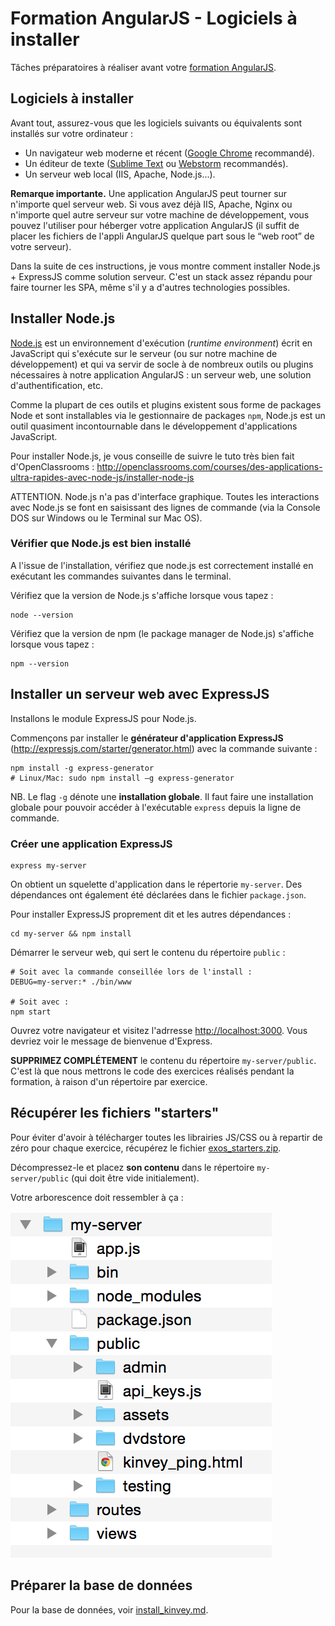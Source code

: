 Formation AngularJS - Logiciels à installer
===========================================

Tâches préparatoires à réaliser avant votre [formation AngularJS](http://ng-workshop.com/fr/formations/angularjs).


Logiciels à installer
---------------------

Avant tout, assurez-vous que les logiciels suivants ou équivalents sont installés sur votre ordinateur :

- Un navigateur web moderne et récent ([Google Chrome](https://www.google.com/chrome/) recommandé).
- Un éditeur de texte ([Sublime Text](http://www.sublimetext.com/) ou [Webstorm](https://www.jetbrains.com/webstorm/) recommandés).
- Un serveur web local (IIS, Apache, Node.js...).

**Remarque importante.** Une application AngularJS peut tourner sur n'importe quel serveur web. Si vous avez déjà IIS, Apache, Nginx ou n'importe quel autre serveur sur votre machine de développement, vous pouvez l'utiliser pour héberger votre application AngularJS (il suffit de placer les fichiers de l'appli AngularJS quelque part sous le “web root” de votre serveur).

Dans la suite de ces instructions, je vous montre comment installer Node.js + ExpressJS comme solution serveur. C'est un stack assez répandu pour faire tourner les SPA, même s'il y a d'autres technologies possibles.


Installer Node.js
-----------------

[Node.js](https://nodejs.org/) est un environnement d'exécution (*runtime environment*) écrit en JavaScript qui s'exécute sur le serveur (ou sur notre machine de développement) et qui va servir de socle à de nombreux outils ou plugins nécessaires à notre application AngularJS : un serveur web, une solution d'authentification, etc.

Comme la plupart de ces outils et plugins existent sous forme de packages Node et sont installables via le gestionnaire de packages `npm`, Node.js est un outil quasiment incontournable dans le développement d'applications JavaScript.

Pour installer Node.js, je vous conseille de suivre le tuto très bien fait d'OpenClassrooms : http://openclassrooms.com/courses/des-applications-ultra-rapides-avec-node-js/installer-node-js

ATTENTION. Node.js n'a pas d'interface graphique. Toutes les interactions avec Node.js se font en saisissant des lignes de commande (via la Console DOS sur Windows ou le Terminal sur Mac OS).

### Vérifier que Node.js est bien installé

A l'issue de l'installation, vérifiez que node.js est correctement installé en exécutant les commandes suivantes dans le terminal.

Vérifiez que la version de Node.js s'affiche lorsque vous tapez :

    node --version

Vérifiez que la version de npm (le package manager de Node.js) s'affiche lorsque vous tapez :

    npm --version


Installer un serveur web avec ExpressJS
---------------------------------------

Installons le module ExpressJS pour Node.js.

Commençons par installer le **générateur d'application ExpressJS** (http://expressjs.com/starter/generator.html) avec la commande suivante :

    npm install -g express-generator
    # Linux/Mac: sudo npm install –g express-generator

NB. Le flag `-g` dénote une **installation globale**. Il faut faire une installation globale pour pouvoir accéder à l'exécutable `express` depuis la ligne de commande.


### Créer une application ExpressJS

    express my-server

On obtient un squelette d'application dans le répertorie `my-server`. Des dépendances ont également été déclarées dans le fichier `package.json`.

Pour installer ExpressJS proprement dit et les autres dépendances :

    cd my-server && npm install

Démarrer le serveur web, qui sert le contenu du répertoire `public` :

    # Soit avec la commande conseillée lors de l'install :
    DEBUG=my-server:* ./bin/www

    # Soit avec :
    npm start

Ouvrez votre navigateur et visitez l'adrresse [http://localhost:3000](http://localhost:3000).
Vous devriez voir le message de bienvenue d'Express.

**SUPPRIMEZ COMPLÉTEMENT** le contenu du répertoire `my-server/public`. C'est là que nous mettrons le code des exercices réalisés pendant la formation, à raison d'un répertoire par exercice.


Récupérer les fichiers "starters"
---------------------------------

Pour éviter d'avoir à télécharger toutes les librairies JS/CSS ou à repartir de zéro pour chaque exercice, récupérez le fichier [exos_starters.zip](../../exos_starters.zip).

Décompressez-le et placez **son contenu** dans le répertoire `my-server/public` (qui doit être vide initialement).

Votre arborescence doit ressembler à ça :

![Répertoire my-server](my-server-directory.png)


Préparer la base de données
---------------------------

Pour la base de données, voir [install_kinvey.md](install_kinvey.md).
